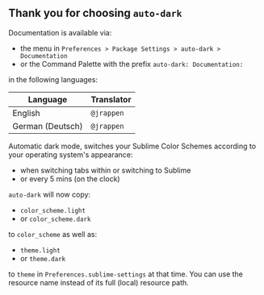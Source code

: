 Thank you for choosing `auto-dark`
----------------------------------

Documentation is available via:

* the menu in `Preferences > Package Settings > auto-dark > Documentation`
* or the Command Palette with the prefix `auto-dark: Documentation: `

in the following languages:

| Language         | Translator |
|------------------|------------|
| English          | `@jrappen` |
| German (Deutsch) | `@jrappen` |

Automatic dark mode, switches your Sublime Color Schemes according to your
operating system's appearance:

* when switching tabs within or switching to Sublime
* or every 5 mins (on the clock)

`auto-dark` will now copy:

* `color_scheme.light`
* or `color_scheme.dark`

to `color_scheme` as well as:

* `theme.light`
* or `theme.dark`

to `theme` in `Preferences.sublime-settings` at that time.
You can use the resource name instead of its full (local) resource path.
